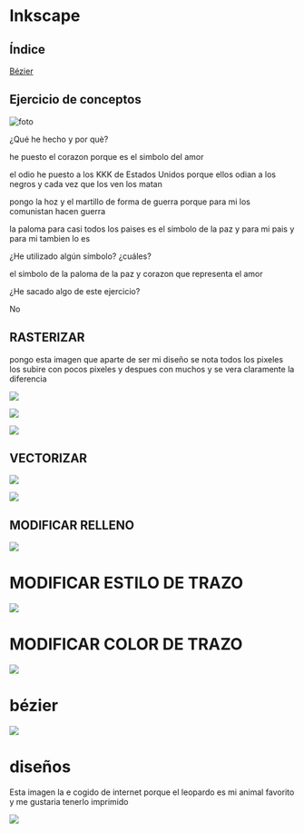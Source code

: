 # Inkscape

## Índice

 [Bézier](#bézier)
 
 


## Ejercicio de conceptos

![foto](https://github.com/marcoshens/soldadura-y-dise-/blob/main/Captura%20de%20pantalla%20de%202021-03-24%2010-49-25.png)

¿Qué he hecho y por què?

he puesto el corazon porque es el simbolo del amor

el odio he puesto a los KKK de Estados Unidos porque ellos odian a los negros y cada vez que los ven los matan

pongo la hoz y el martillo de forma de guerra porque para mi los comunistan hacen guerra

la paloma para casi todos los paises es el simbolo de la paz y para mi pais y para mi tambien lo es

¿He utilizado algún símbolo? ¿cuáles?

el simbolo de la paloma de la paz y corazon que representa el amor

¿He sacado algo de este ejercicio?

No

## RASTERIZAR

pongo esta imagen que aparte de ser mi diseño se nota todos los pixeles los subire con pocos pixeles y despues con muchos y se vera claramente la diferencia

![](https://github.com/marcoshens/soldadura-y-dise-/blob/main/rasterizado%206%20pp.png)

![](https://github.com/marcoshens/soldadura-y-dise-/blob/main/rasterizado%2066%20pp.png)

![](https://github.com/marcoshens/soldadura-y-dise-/blob/main/rasterizado2000%20pixeles%20pp.png)

## VECTORIZAR 

![](https://github.com/marcoshens/soldadura-y-dise-/blob/main/leon%20rosa.jpg.svg)

![](https://user-images.githubusercontent.com/78345826/112464935-66732400-8d64-11eb-83fe-79256aab2c74.png)

## MODIFICAR RELLENO

![](https://github.com/marcoshens/soldadura-y-dise-/blob/main/Captura%20de%20pantalla%20de%202021-03-25%2012-23-11.png)

# MODIFICAR ESTILO DE TRAZO

![](https://github.com/marcoshens/soldadura-y-dise-/blob/main/Captura%20de%20pantalla%20de%202021-03-25%2012-43-55.png)

# MODIFICAR COLOR DE TRAZO

![](https://github.com/marcoshens/soldadura-y-dise-/blob/main/Captura%20de%20pantalla%20de%202021-03-25%2012-24-22.png)

# bézier

![](https://github.com/marcoshens/soldadura-y-dise-/blob/main/captura%20recta%20y%20curva.png)

# diseños

Esta imagen la e cogido de internet porque el leopardo es mi animal favorito y me gustaria tenerlo imprimido

![](https://github.com/marcoshens/soldadura-y-dise-/blob/main/dise%C3%B1o%20inks.jpg.svg)




